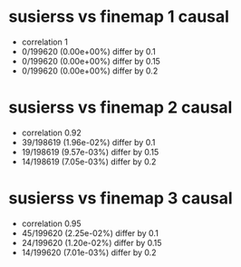 # susierss vs finemap  1 causal

- correlation 1
- 0/199620 (0.00e+00%) differ by 0.1
- 0/199620 (0.00e+00%) differ by 0.15
- 0/199620 (0.00e+00%) differ by 0.2


# susierss vs finemap  2 causal

- correlation 0.92
- 39/198619 (1.96e-02%) differ by 0.1
- 19/198619 (9.57e-03%) differ by 0.15
- 14/198619 (7.05e-03%) differ by 0.2


# susierss vs finemap  3 causal

- correlation 0.95
- 45/199620 (2.25e-02%) differ by 0.1
- 24/199620 (1.20e-02%) differ by 0.15
- 14/199620 (7.01e-03%) differ by 0.2


